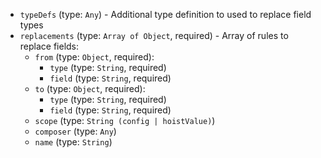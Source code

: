 
* `typeDefs` (type: `Any`) - Additional type definition to used to replace field types
* `replacements` (type: `Array of Object`, required) - Array of rules to replace fields: 
  * `from` (type: `Object`, required): 
    * `type` (type: `String`, required)
    * `field` (type: `String`, required)
  * `to` (type: `Object`, required): 
    * `type` (type: `String`, required)
    * `field` (type: `String`, required)
  * `scope` (type: `String (config | hoistValue)`)
  * `composer` (type: `Any`)
  * `name` (type: `String`)